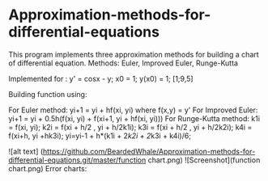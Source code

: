 # Approximation-methods-for-differential-equations
This program implements three approximation methods for building a chart of differential equation. Methods: Euler, Improved Euler, Runge-Kutta

Implemented for : y' = cosx - y; x0 = 1; y(x0) = 1; [1;9,5]

Building function using:

For Euler method: yi+1 = yi + hf(xi, yi) where f(x,y) = y'
For Improved Euler: yi+1 = yi + 0.5h(f(xi, yi) + f(xi+1, yi + hf(xi, yi)))
For Runge-Kutta method: 
k1i = f(xi, yi);
k2i = f(xi + h/2 , yi + h/2k1i); 
k3i = f(xi + h/2 , yi + h/2k2i); 
k4i = f(xi+h, yi +hk3i);
yi=yi-1 + h*(k1i + 2*k2i + 2*k3i + k4i)/6;

![alt text] (https://github.com/BeardedWhale/Approximation-methods-for-differential-equations.git/master/function chart.png)
![Screenshot](function chart.png)
Error charts: 

